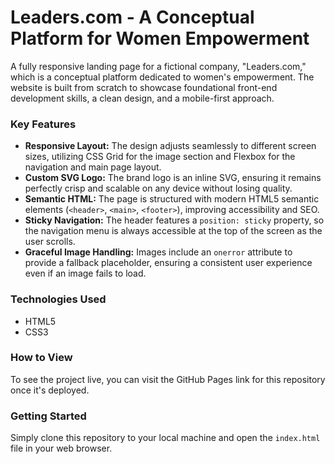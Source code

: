 # Leaders.com - A Conceptual Platform for Women Empowerment

A fully responsive landing page for a fictional company, "Leaders.com," which is a conceptual platform dedicated to women's empowerment. The website is built from scratch to showcase foundational front-end development skills, a clean design, and a mobile-first approach.

### Key Features

* **Responsive Layout:** The design adjusts seamlessly to different screen sizes, utilizing CSS Grid for the image section and Flexbox for the navigation and main page layout.
* **Custom SVG Logo:** The brand logo is an inline SVG, ensuring it remains perfectly crisp and scalable on any device without losing quality.
* **Semantic HTML:** The page is structured with modern HTML5 semantic elements (`<header>`, `<main>`, `<footer>`), improving accessibility and SEO.
* **Sticky Navigation:** The header features a `position: sticky` property, so the navigation menu is always accessible at the top of the screen as the user scrolls.
* **Graceful Image Handling:** Images include an `onerror` attribute to provide a fallback placeholder, ensuring a consistent user experience even if an image fails to load.

### Technologies Used

-   HTML5
-   CSS3

### How to View

To see the project live, you can visit the GitHub Pages link for this repository once it's deployed.

### Getting Started

Simply clone this repository to your local machine and open the `index.html` file in your web browser.
